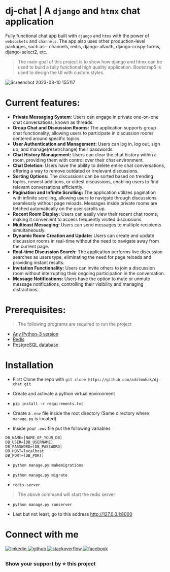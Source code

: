 # dj-chat | A `django` and `htmx` chat application

Fully functional chat app built with `django` and `htmx` with the power of `websockets` and `channels`. The app also uses other production-level packages, such as:- channels, redis, django-allauth, django-crispy-forms, django-select2, etc.

> The main goal of this project is to show how django and htmx can be used to build a fully functional high quality application.
> Bootstrap5 is used to design the UI with custom styles.

![Screenshot 2023-08-10 155117](https://github.com/adilmohak/dj-chat/assets/60693922/db5c8628-36ef-446e-ae21-7d5f7a99adf5)

# Current features:

- **Private Messaging System:** Users can engage in private one-on-one chat conversations, known as threads.
- **Group Chat and Discussion Rooms:** The application supports group chat functionality, allowing users to participate in discussion rooms centered around specific topics.
- **User Authentication and Management:** Users can log in, log out, sign up, and manage(reset/change) their passwords.
- **Chat History Management:** Users can clear the chat history within a room, providing them with control over their chat environment.
- **Chat Deletion:** Users have the ability to delete entire chat conversations, offering a way to remove outdated or irrelevant discussions.
- **Sorting Options:** The discussions can be sorted based on trending topics, newest additions, or oldest discussions, enabling users to find relevant conversations efficiently.
- **Pagination and Infinite Scrolling:** The application utilizes pagination with infinite scrolling, allowing users to navigate through discussions seamlessly without page reloads. Messages inside private rooms are fetched automatically on the user scrolls up.
- **Recent Room Display:** Users can easily view their recent chat rooms, making it convenient to access frequently visited discussions.
- **Multicast Messaging:** Users can send messages to multiple recipients simultaneously.
- **Dynamic Room Creation and Update:** Users can create and update discussion rooms in real-time without the need to navigate away from the current page.
- **Real-time Discussion Search:** The application performs live discussion searches as users type, eliminating the need for page reloads and providing instant results.
- **Invitation Functionality:** Users can invite others to join a discussion room without interrupting their ongoing participation in the conversation.
- **Message Notifications:** Users have the option to mute or unmute message notifications, controlling their visibility and managing distractions.

# Prerequisites:

> The following programs are required to run the project

- [Any Python-3 version](https://www.python.org/downloads/)
- [Redis](https://redis.io/download/)
- [PostgreSQL database](https://www.postgresql.org/download/)

# Installation

- First Clone the repo with `git clone https://github.com/adilmohak/dj-chat.git`

- Create and activate a python virtual environment

- `pip install -r requirements.txt`

- Create a `.env` file inside the root directory (Same directory where `manage.py` is located)

- Inside your `.env` file put the following variables

```
DB_NAME=[NAME_OF_YOUR_DB]
DB_USER=[DB_USERNAME]
DB_PASSWORD=[DB_PASSWORD]
DB_HOST=localhost
DB_PORT=[DB_PORT]
```

- `python manage.py makemigrations`

- `python manage.py migrate`

- `redis-server`

> The above command will start the redis server

- `python manage.py runserver`

- Last but not least, go to this address http://127.0.0.1:8000

# Connect with me

<div>
<a href="https://www.linkedin.com/in/adilmohak" target="_blank">
<img src=https://img.shields.io/badge/linkedin-%231E77B5.svg?&style=for-the-badge&logo=linkedin&logoColor=white alt=linkedin style="margin-bottom: 5px;" />
</a>
<a href="https://github.com/adilmohak" target="_blank">
<img src=https://img.shields.io/badge/github-%2324292e.svg?&style=for-the-badge&logo=github&logoColor=white alt=github style="margin-bottom: 5px;" />
</a>
<a href="https://stackoverflow.com/users/12872688/adil-mohak" target="_blank">
<img src=https://img.shields.io/badge/stackoverflow-%23F28032.svg?&style=for-the-badge&logo=stackoverflow&logoColor=white alt=stackoverflow style="margin-bottom: 5px;" />
</a>
<a href="https://www.facebook.com/adilmohak1" target="_blank">
<img src=https://img.shields.io/badge/facebook-%232E87FB.svg?&style=for-the-badge&logo=facebook&logoColor=white alt=facebook style="margin-bottom: 5px;" />
</a>
</div>

### Show your support by ⭐️ this project

